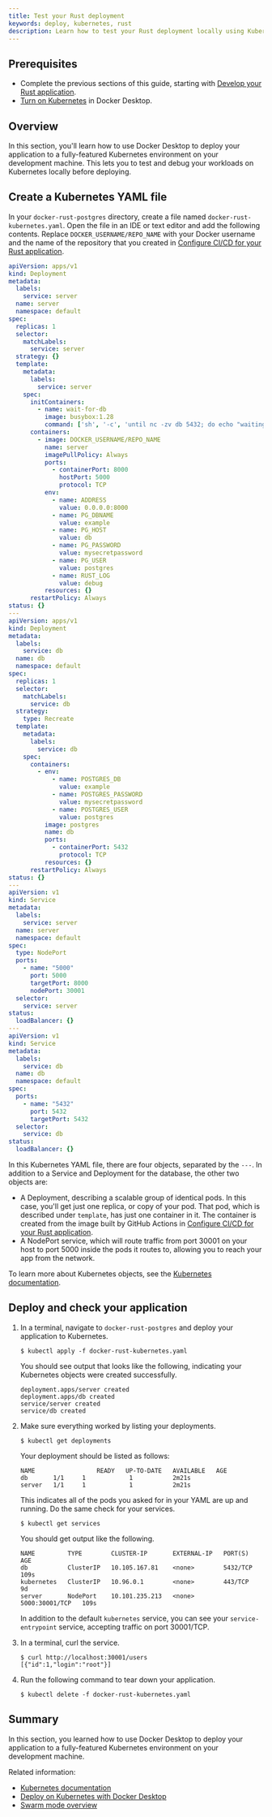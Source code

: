 ```yaml
---
title: Test your Rust deployment
keywords: deploy, kubernetes, rust
description: Learn how to test your Rust deployment locally using Kubernetes
---
```


## Prerequisites

- Complete the previous sections of this guide, starting with [Develop your Rust application](develop.md).
- [Turn on Kubernetes](desktop/kubernetes/#install-and-turn-on-kubernetes) in Docker Desktop.

## Overview

In this section, you'll learn how to use Docker Desktop to deploy your application to a fully-featured Kubernetes environment on your development machine. This lets you to test and debug your workloads on Kubernetes locally before deploying.

## Create a Kubernetes YAML file

In your `docker-rust-postgres` directory, create a file named
`docker-rust-kubernetes.yaml`. Open the file in an IDE or text editor and add
the following contents. Replace `DOCKER_USERNAME/REPO_NAME` with your Docker
username and the name of the repository that you created in [Configure CI/CD for
your Rust application](configure-ci-cd.md).

```yaml
apiVersion: apps/v1
kind: Deployment
metadata:
  labels:
    service: server
  name: server
  namespace: default
spec:
  replicas: 1
  selector:
    matchLabels:
      service: server
  strategy: {}
  template:
    metadata:
      labels:
        service: server
    spec:
      initContainers:
        - name: wait-for-db
          image: busybox:1.28
          command: ['sh', '-c', 'until nc -zv db 5432; do echo "waiting for db"; sleep 2; done;']
      containers:
        - image: DOCKER_USERNAME/REPO_NAME
          name: server
          imagePullPolicy: Always
          ports:
            - containerPort: 8000
              hostPort: 5000
              protocol: TCP
          env:
            - name: ADDRESS
              value: 0.0.0.0:8000
            - name: PG_DBNAME
              value: example
            - name: PG_HOST
              value: db
            - name: PG_PASSWORD
              value: mysecretpassword
            - name: PG_USER
              value: postgres
            - name: RUST_LOG
              value: debug
          resources: {}
      restartPolicy: Always
status: {}
---
apiVersion: apps/v1
kind: Deployment
metadata:
  labels:
    service: db
  name: db
  namespace: default
spec:
  replicas: 1
  selector:
    matchLabels:
      service: db
  strategy:
    type: Recreate
  template:
    metadata:
      labels:
        service: db
    spec:
      containers:
        - env:
            - name: POSTGRES_DB
              value: example
            - name: POSTGRES_PASSWORD
              value: mysecretpassword
            - name: POSTGRES_USER
              value: postgres
          image: postgres
          name: db
          ports:
            - containerPort: 5432
              protocol: TCP
          resources: {}
      restartPolicy: Always
status: {}
---
apiVersion: v1
kind: Service
metadata:
  labels:
    service: server
  name: server
  namespace: default
spec:
  type: NodePort
  ports:
    - name: "5000"
      port: 5000
      targetPort: 8000
      nodePort: 30001
  selector:
    service: server
status:
  loadBalancer: {}
---
apiVersion: v1
kind: Service
metadata:
  labels:
    service: db
  name: db
  namespace: default
spec:
  ports:
    - name: "5432"
      port: 5432
      targetPort: 5432
  selector:
    service: db
status:
  loadBalancer: {}
```

In this Kubernetes YAML file, there are four objects, separated by the `---`. In addition to a Service and Deployment for the database, the other two objects are:

 - A Deployment, describing a scalable group of identical pods. In this case,
   you'll get just one replica, or copy of your pod. That pod, which is
   described under `template`, has just one container in it. The container is
    created from the image built by GitHub Actions in [Configure CI/CD for your
    Rust application](configure-ci-cd.md).
 - A NodePort service, which will route traffic from port 30001 on your host to
   port 5000 inside the pods it routes to, allowing you to reach your app
   from the network.

To learn more about Kubernetes objects, see the [Kubernetes documentation](https://kubernetes.io/docs/home/).

## Deploy and check your application

1. In a terminal, navigate to `docker-rust-postgres` and deploy your application
   to Kubernetes.

   ```console
   $ kubectl apply -f docker-rust-kubernetes.yaml
   ```

   You should see output that looks like the following, indicating your Kubernetes objects were created successfully.

   ```shell
   deployment.apps/server created
   deployment.apps/db created
   service/server created
   service/db created
   ```

2. Make sure everything worked by listing your deployments.

   ```console
   $ kubectl get deployments
   ```

   Your deployment should be listed as follows:

   ```shell
   NAME                 READY   UP-TO-DATE   AVAILABLE   AGE
   db       1/1     1            1           2m21s
   server   1/1     1            1           2m21s
   ```

   This indicates all of the pods you asked for in your YAML are up and running. Do the same check for your services.

   ```console
   $ kubectl get services
   ```

   You should get output like the following.

   ```shell
   NAME         TYPE        CLUSTER-IP       EXTERNAL-IP   PORT(S)          AGE
   db           ClusterIP   10.105.167.81    <none>        5432/TCP         109s
   kubernetes   ClusterIP   10.96.0.1        <none>        443/TCP          9d
   server       NodePort    10.101.235.213   <none>        5000:30001/TCP   109s
   ```

   In addition to the default `kubernetes` service, you can see your `service-entrypoint` service, accepting traffic on port 30001/TCP.

3. In a terminal, curl the service.

   ```console
   $ curl http://localhost:30001/users
   [{"id":1,"login":"root"}]
   ```

4. Run the following command to tear down your application.

   ```console
   $ kubectl delete -f docker-rust-kubernetes.yaml
   ```

## Summary

In this section, you learned how to use Docker Desktop to deploy your application to a fully-featured Kubernetes environment on your development machine.

Related information:
   - [Kubernetes documentation](https://kubernetes.io/docs/home/)
   - [Deploy on Kubernetes with Docker Desktop](../../desktop/kubernetes.md)
   - [Swarm mode overview](../../engine/swarm/_index.md)
